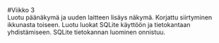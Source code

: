 #Viikko 3  
Luotu päänäkymä ja uuden laitteen lisäys näkymä. Korjattu siirtyminen ikkunasta toiseen.
Luotu luokat SQLite käyttöön ja tietokantaan yhdistämiseen.
SQLite tietokannan luominen onnistuu.
